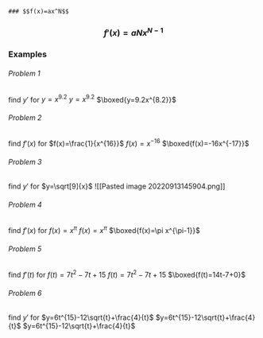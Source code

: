 	### $$f(x)=ax^N$$
### $$f'(x)=aNx^{N-1}$$
### Examples
###### Problem 1
find $y'$ for $y=x^{9.2}$
$y=x^{9.2}$
$\boxed{y=9.2x^{8.2}}$

###### Problem 2
find $f'(x)$ for $f(x)=\frac{1}{x^{16}}$
$f(x)=x^{-16}$
$\boxed{f(x)=-16x^{-17}}$

###### Problem 3
find $y'$ for $y=\sqrt[9]{x}$
![[Pasted image 20220913145904.png]]

###### Problem 4
find $f'(x)$ for $f(x)=x^\pi$
$f(x)=x^\pi$
$\boxed{f(x)=\pi x^{\pi-1}}$

###### Problem 5
find $f'(t)$ for $f(t)=7t^2-7t+15$
$f(t)=7t^2-7t+15$
$\boxed{f(t)=14t-7+0}$

###### Problem 6
find $y'$ for $y=6t^{15}-12\sqrt{t}+\frac{4}{t}$
$y=6t^{15}-12\sqrt{t}+\frac{4}{t}$
$y=6t^{15}-12\sqrt{t}+\frac{4}{t}$
